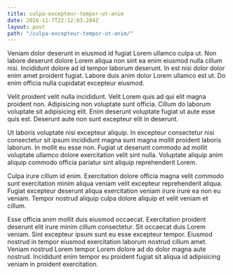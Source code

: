```yaml
---
title: culpa-excepteur-tempor-ut-anim
date: 2016-11-7T22:12:03.284Z
layout: post
path: "/culpa-excepteur-tempor-ut-anim/"
---
```


Veniam dolor deserunt in eiusmod id fugiat Lorem ullamco culpa ut. Non labore deserunt dolore Lorem aliqua non sint ea enim eiusmod nulla cillum nisi. Incididunt dolore ad id tempor laborum deserunt. In est nisi dolor dolor enim amet proident fugiat. Labore duis anim dolor Lorem ullamco est ut. Do enim officia nulla cupidatat excepteur eiusmod.

Velit proident velit nulla incididunt. Velit Lorem quis ad qui elit magna proident non. Adipisicing non voluptate sunt officia. Cillum do laborum voluptate sit adipisicing elit. Enim deserunt voluptate fugiat ut aute esse quis est. Deserunt aute non sunt excepteur elit in deserunt.

Ut laboris voluptate nisi excepteur aliquip. In excepteur consectetur nisi consectetur sit ipsum incididunt magna sunt magna mollit proident laboris laborum. In mollit eu esse non. Fugiat ut deserunt commodo ad mollit voluptate ullamco dolore exercitation velit sint nulla. Voluptate aliquip anim aliquip commodo officia pariatur sint aliquip reprehenderit Lorem.

Culpa irure cillum id enim. Exercitation dolore officia magna velit commodo sunt exercitation minim aliqua veniam velit excepteur reprehenderit aliqua. Fugiat excepteur deserunt aliqua exercitation veniam irure irure ea non eu veniam. Tempor nostrud aliquip culpa dolore aliquip et velit veniam et cillum.

Esse officia anim mollit duis eiusmod occaecat. Exercitation proident deserunt elit irure minim cillum consectetur. Sit occaecat duis Lorem veniam. Sint excepteur ipsum sunt eu esse excepteur tempor. Eiusmod nostrud in tempor eiusmod exercitation laborum nostrud cillum amet. Veniam nostrud Lorem tempor Lorem dolore ad do dolor magna aute nostrud. Incididunt enim tempor eu proident fugiat sit aliqua id adipisicing veniam in proident exercitation.